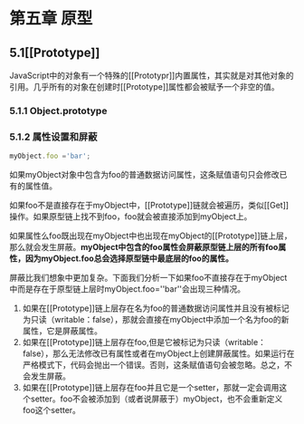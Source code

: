 # 第五章 原型

## 5.1[[Prototype]]

JavaScript中的对象有一个特殊的[[Prototypr]]内置属性，其实就是对其他对象的引用。几乎所有的对象在创建时[[Prototype]]属性都会被赋予一个非空的值。

### 5.1.1 Object.prototype

### 5.1.2 属性设置和屏蔽

```javascript
myObject.foo ='bar';
```

如果myObject对象中包含为foo的普通数据访问属性，这条赋值语句只会修改已有的属性值。

如果foo不是直接存在于myObject中，[[Prototype]]链就会被遍历，类似[[Get]]操作。如果原型链上找不到foo，foo就会被直接添加到myObject上。

如果属性么foo既出现在myObject中也出现在myObject的[[Prototype]]链上层，那么就会发生屏蔽。**myObject中包含的foo属性会屏蔽原型链上层的所有foo属性，因为myObject.foo总会选择原型链中最底层的foo的属性。**

屏蔽比我们想象中更加复杂。下面我们分析一下如果foo不直接存在于myObject中而是存在于原型链上层时myObject.foo=''bar''会出现三种情况。

1. 如果在[[Prototype]]链上层存在名为foo的普通数据访问属性并且没有被标记为只读（writable：false），那就会直接在myObject中添加一个名为foo的新属性，它是屏蔽属性。
2. 如果在[[Prototype]]链上层存在foo,但是它被标记为只读（writable：false），那么无法修改已有属性或者在myObject上创建屏蔽属性。如果运行在严格模式下，代码会抛出一个错误。否则，这条赋值语句会被忽略。总之，不会发生屏蔽。
3. 如果在[[Prototype]]链上层存在foo并且它是一个setter，那就一定会调用这个setter。foo不会被添加到（或者说屏蔽于）myObject，也不会重新定义foo这个setter。

